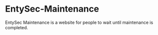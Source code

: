# EntySec-Maintenance
EntySec Maintenance is a website for people to wait until maintenance is completed.
